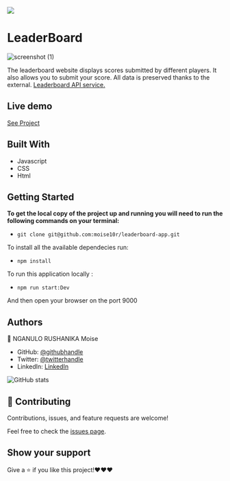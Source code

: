 ![](https://img.shields.io/badge/Microverse-blueviolet)

# LeaderBoard

> 

![screenshot (1)](https://user-images.githubusercontent.com/57562869/127483906-77bbee81-5f64-4c3b-bfab-5402c0b20f1a.png)

The leaderboard website displays scores submitted by different players. It also allows you to submit your score. All data is preserved thanks to the external.
[Leaderboard API service.](https://www.notion.so/microverse/Leaderboard-API-service-24c0c3c116974ac49488d4eb0267ade3)
## Live demo
[See Project](https://moise10r.github.io/leaderboard-app/dist/)

## Built With

- Javascript
- CSS
- Html

## Getting Started

**To get the local copy of the project up and running you will need to run the following commands on your terminal:**

- ``git clone git@github.com:moise10r/leaderboard-app.git``

To install all the available dependecies run:
- ``npm install``

To run this application locally :

- `npm run start:Dev`

And then open your browser on the port 9000


## Authors

👤 NGANULO RUSHANIKA Moise

- GitHub: [@githubhandle](https://github.com/moise10r)
- Twitter: [@twitterhandle](https://twitter.com/MRushanika)
- LinkedIn: [LinkedIn](https://www.linkedin.com/in/nganulo-rushanika-mo%C3%AFse-626139197/)

![GitHub stats](https://github-readme-stats.vercel.app/api?username=moise10r&show_icons=true&hide_border=true)
## 🤝 Contributing

Contributions, issues, and feature requests are welcome!

Feel free to check the [issues page](https://github.com/moise10r/Awesome_Book/issues).

## Show your support

Give a ⭐️ if you like this project!❤️❤️❤️

